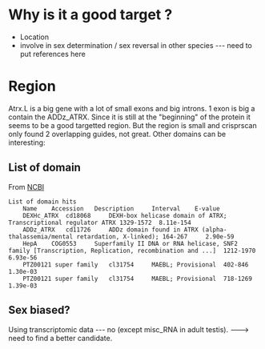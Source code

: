 # Why is it a good target ?

- Location
- involve in sex determination / sex reversal in other species --- need to put references here

# Region

Atrx.L is a big gene with a lot of small exons and big introns. 1 exon is big a contain the ADDz_ATRX. Since it is still at the "beginning" of the protein it seems to be a good targetted region.
But the region is small and crisprscan only found 2 overlapping guides, not great. Other domains can be interesting:

## List of domain
From [NCBI](https://www.ncbi.nlm.nih.gov/Structure/cdd/wrpsb.cgi?INPUT_TYPE=live&SEQUENCE=XP_018085253.1)

```
List of domain hits
	Name 	Accession 	Description 	Interval 	E-value
	DEXHc_ATRX 	cd18068 	DEXH-box helicase domain of ATRX; Transcriptional regulator ATRX 1329-1572 	8.11e-154
	ADDz_ATRX 	cd11726 	ADDz domain found in ATRX (alpha-thalassemia/mental retardation, X-linked); 164-267 	2.90e-59
	HepA 	COG0553 	Superfamily II DNA or RNA helicase, SNF2 family [Transcription, Replication, recombination and ...]  1212-1970 	6.93e-56
	PTZ00121 super family 	cl31754 	MAEBL; Provisional  402-846 	1.30e-03
	PTZ00121 super family 	cl31754 	MAEBL; Provisional  718-1269 	1.39e-03
```

## Sex biased?

Using transcriptomic data --- no (except misc_RNA in adult testis). ---> need to find a better candidate.
